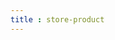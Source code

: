 ```yaml
---
title : store-product
---
```


<!-- ## store-product -->

<!-- UTSCOMJSON.store-product.name -->

<!-- UTSCOMJSON.store-product.description -->

<!-- UTSCOMJSON.store-product.compatibility -->

<!-- UTSCOMJSON.store-product.attribute -->

<!-- UTSCOMJSON.store-product.event -->

<!-- UTSCOMJSON.store-product.component_type -->

<!-- UTSCOMJSON.store-product.children -->

<!-- UTSCOMJSON.store-product.example -->

<!-- UTSCOMJSON.store-product.reference -->
